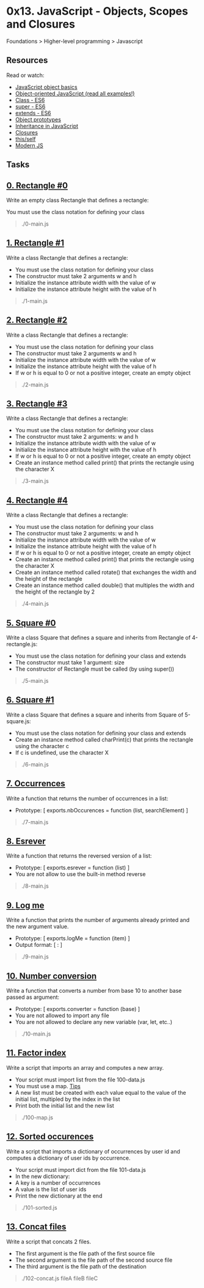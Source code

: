 # 0x13. JavaScript - Objects, Scopes and Closures
 Foundations > Higher-level programming > Javascript
 
 ## Resources
Read or watch:

* [JavaScript object basics](https://developer.mozilla.org/en-US/docs/Learn/JavaScript/Objects/Basics)
* [Object-oriented JavaScript (read all examples!)](https://developer.mozilla.org/en-US/docs/Learn/JavaScript/Objects/Object-oriented_JS)
* [Class - ES6](https://developer.mozilla.org/en-US/docs/Web/JavaScript/Reference/Classes)
* [super - ES6](https://developer.mozilla.org/en-US/docs/Web/JavaScript/Reference/Operators/super)
* [extends - ES6](https://developer.mozilla.org/en-US/docs/Web/JavaScript/Reference/Classes/extends)
* [Object prototypes](https://developer.mozilla.org/en-US/docs/Learn/JavaScript/Objects/Object_prototypes)
* [Inheritance in JavaScript](https://developer.mozilla.org/en-US/docs/Learn/JavaScript/Objects/Inheritance)
* [Closures](https://developer.mozilla.org/en-US/docs/Web/JavaScript/Closures)
* [this/self](https://alistapart.com/article/getoutbindingsituations/)
* [Modern JS](https://github.com/mbeaudru/modern-js-cheatsheet)

## Tasks

## [0. Rectangle #0](./0-rectangle.js)
  Write an empty class Rectangle that defines a rectangle:

You must use the class notation for defining your class

> ./0-main.js

## [1. Rectangle #1](./1-rectangle.js)
  Write a class Rectangle that defines a rectangle:
* You must use the class notation for defining your class
* The constructor must take 2 arguments w and h
* Initialize the instance attribute width with the value of w
* Initialize the instance attribute height with the value of h
> ./1-main.js

## [2. Rectangle #2](./2-rectangle.js)
  Write a class Rectangle that defines a rectangle:
* You must use the class notation for defining your class
* The constructor must take 2 arguments w and h
* Initialize the instance attribute width with the value of w
* Initialize the instance attribute height with the value of h
* If w or h is equal to 0 or not a positive integer, create an empty object
> ./2-main.js

## [3. Rectangle #3](./3-rectangle.js)
  Write a class Rectangle that defines a rectangle:
* You must use the class notation for defining your class
* The constructor must take 2 arguments: w and h
* Initialize the instance attribute width with the value of w
* Initialize the instance attribute height with the value of h
* If w or h is equal to 0 or not a positive integer, create an empty object
* Create an instance method called print() that prints the rectangle using the character X
> ./3-main.js

## [4. Rectangle #4](./4-rectangle.js)
  Write a class Rectangle that defines a rectangle:
* You must use the class notation for defining your class
* The constructor must take 2 arguments: w and h
* Initialize the instance attribute width with the value of w
* Initialize the instance attribute height with the value of h
* If w or h is equal to 0 or not a positive integer, create an empty object
* Create an instance method called print() that prints the rectangle using the character X
* Create an instance method called rotate() that exchanges the width and the height of the rectangle
* Create an instance method called double() that multiples the width and the height of the rectangle by 2

> ./4-main.js

## [5. Square #0](./5-square.js)
  Write a class Square that defines a square and inherits from Rectangle of 4-rectangle.js:
* You must use the class notation for defining your class and extends
* The constructor must take 1 argument: size
* The constructor of Rectangle must be called (by using super())
> ./5-main.js

## [6. Square #1](./6-square.js)
  Write a class Square that defines a square and inherits from Square of 5-square.js:
* You must use the class notation for defining your class and extends
* Create an instance method called charPrint(c) that prints the rectangle using the character c
* If c is undefined, use the character X
> ./6-main.js

## [7. Occurrences](./7-occurrences.js)
  Write a function that returns the number of occurrences in a list:
* Prototype: [ exports.nbOccurences = function (list, searchElement) ]
> ./7-main.js

## [8. Esrever](./8-esrever.js)
  Write a function that returns the reversed version of a list:
* Prototype: [ exports.esrever = function (list) ]
* You are not allow to use the built-in method reverse
> ./8-main.js

## [9. Log me](./9-logme.js)
  Write a function that prints the number of arguments already printed and the new argument value.
* Prototype: [ exports.logMe = function (item) ]
* Output format: [ <number arguments already printed>: <current argument value> ]
> ./9-main.js

## [10. Number conversion](./10-converter.js)
  Write a function that converts a number from base 10 to another base passed as argument:
* Prototype: [ exports.converter = function (base) ]
* You are not allowed to import any file
* You are not allowed to declare any new variable (var, let, etc..)
> ./10-main.js

## [11. Factor index](./100-map.js)
  Write a script that imports an array and computes a new array.
* Your script must import list from the file 100-data.js
* You must use a map. [Tips](https://developer.mozilla.org/en-US/docs/Web/JavaScript/Reference/Global_Objects/Array/map?v=control)
* A new list must be created with each value equal to the value of the initial list, multipled by the index in the list
* Print both the initial list and the new list
> ./100-map.js 

## [12. Sorted occurences](./101-sorted.js )
  Write a script that imports a dictionary of occurrences by user id and computes a dictionary of user ids by occurrence.
* Your script must import dict from the file 101-data.js
* In the new dictionary:
* A key is a number of occurrences
* A value is the list of user ids
* Print the new dictionary at the end
> ./101-sorted.js 

## [13. Concat files](./102-concat.js)
  Write a script that concats 2 files.
* The first argument is the file path of the first source file
* The second argument is the file path of the second source file
* The third argument is the file path of the destination
> ./102-concat.js fileA fileB fileC
